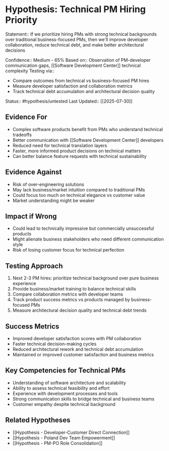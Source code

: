 # Hypothesis: Technical PM Hiring Priority

Statement:: If we prioritize hiring PMs with strong technical backgrounds over traditional business-focused PMs, then we'll improve developer collaboration, reduce technical debt, and make better architectural decisions

Confidence:: Medium - 65%
Based on:: Observation of PM-developer communication gaps, [[Software Development Center]] technical complexity
Testing via:: 
- Compare outcomes from technical vs business-focused PM hires
- Measure developer satisfaction and collaboration metrics
- Track technical debt accumulation and architectural decision quality

Status:: #hypothesis/untested
Last Updated:: [[2025-07-30]]

## Evidence For
- Complex software products benefit from PMs who understand technical tradeoffs
- Better communication with [[Software Development Center]] developers
- Reduced need for technical translation layers
- Faster, more informed product decisions on technical matters
- Can better balance feature requests with technical sustainability

## Evidence Against
- Risk of over-engineering solutions
- May lack business/market intuition compared to traditional PMs
- Could focus too much on technical elegance vs customer value
- Market understanding might be weaker

## Impact if Wrong
- Could lead to technically impressive but commercially unsuccessful products
- Might alienate business stakeholders who need different communication style
- Risk of losing customer focus for technical perfection

## Testing Approach
1. Next 2-3 PM hires: prioritize technical background over pure business experience
2. Provide business/market training to balance technical skills
3. Compare collaboration metrics with developer teams
4. Track product success metrics vs products managed by business-focused PMs
5. Measure architectural decision quality and technical debt trends

## Success Metrics
- Improved developer satisfaction scores with PM collaboration
- Faster technical decision-making cycles
- Reduced architectural rework and technical debt accumulation
- Maintained or improved customer satisfaction and business metrics

## Key Competencies for Technical PMs
- Understanding of software architecture and scalability
- Ability to assess technical feasibility and effort
- Experience with development processes and tools
- Strong communication skills to bridge technical and business teams
- Customer empathy despite technical background

## Related Hypotheses
- [[Hypothesis - Developer-Customer Direct Connection]]
- [[Hypothesis - Poland Dev Team Empowerment]]
- [[Hypothesis - PM-PO Role Consolidation]]